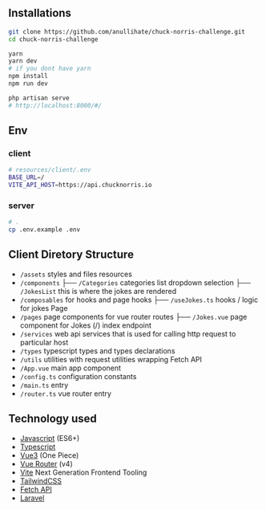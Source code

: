 ## Installations

```bash
git clone https://github.com/anullihate/chuck-norris-challenge.git
cd chuck-norris-challenge

yarn
yarn dev
# if you dont have yarn
npm install
npm run dev

php artisan serve
# http://localhost:8000/#/
```
## Env

### client
```bash
# resources/client/.env
BASE_URL=/
VITE_API_HOST=https://api.chucknorris.io
```
### server
```bash
# .
cp .env.example .env
```

## Client Diretory Structure

-   `/assets` styles and files resources
-   `/components`
    ├── `/Categories` categories list dropdown selection
    ├── `/JokesList` this is where the jokes are rendered
-   `/composables` for hooks and page hooks
    ├── `/useJokes.ts` hooks / logic for jokes Page
-   `/pages` page components for vue router routes
    ├── `/Jokes.vue` page component for Jokes (/) index endpoint
-   `/services` web api services that is used for calling http request to particular host
-   `/types` typescript types and types declarations
-   `/utils` utilities with request utilities wrapping Fetch API
-   `/App.vue` main app component
-   `/config.ts` configuration constants
-   `/main.ts` entry
-   `/router.ts` vue router entry

## Technology used

-   [Javascript](https://developer.mozilla.org/en-US/docs/Web/JavaScript) (ES6+)
-   [Typescript](https://www.typescriptlang.org/)
-   [Vue3](https://v3.vuejs.org/) (One Piece)
-   [Vue Router](https://next.router.vuejs.org/) (v4)
-   [Vite](https://vitejs.dev/) Next Generation Frontend Tooling
-   [TailwindCSS](https://tailwindcss.com/)
-   [Fetch API](https://developer.mozilla.org/en-US/docs/Web/API/Fetch_API)
-   [Laravel](https://laravel.com/)
